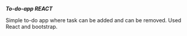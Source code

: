 ***To-do-app REACT***

Simple to-do app where task can be added and can be removed. Used React and bootstrap. 
